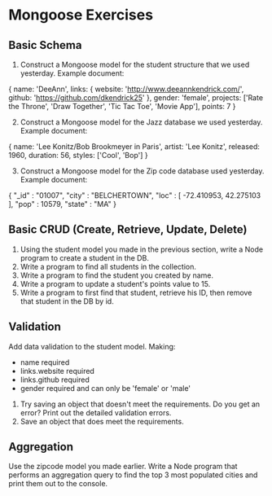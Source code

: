 # Mongoose Exercises

## Basic Schema

1. Construct a Mongoose model for the student structure that we used yesterday. Example document:

{
  name: 'DeeAnn',
  links: {
    website: 'http://www.deeannkendrick.com/',
    github: 'https://github.com/dkendrick25'
  },
  gender: 'female',
  projects: ['Rate the Throne', 'Draw Together', 'Tic Tac Toe', 'Movie App'],
  points: 7
}

2. Construct a Mongoose model for the Jazz database we used yesterday. Example document:

{
  name: 'Lee Konitz/Bob Brookmeyer in Paris',
  artist: 'Lee Konitz',
  released: 1960,
  duration: 56,
  styles: ['Cool', 'Bop']
}

3. Construct a Mongoose model for the Zip code database used yesterday. Example document:

{
    "_id" : "01007",
    "city" : "BELCHERTOWN",
    "loc" : [
        -72.410953,
        42.275103
    ],
    "pop" : 10579,
    "state" : "MA"
}

## Basic CRUD (Create, Retrieve, Update, Delete)

1. Using the student model you made in the previous section, write a Node program to create a student in the DB.
2. Write a program to find all students in the collection.
3. Write a program to find the student you created by name.
4. Write a program to update a student's points value to 15.
5. Write a program to first find that student, retrieve his ID, then remove that student in the DB by id.

## Validation

Add data validation to the student model. Making:

* name required
* links.website required
* links.github required
* gender required and can only be 'female' or 'male'

1. Try saving an object that doesn't meet the requirements. Do you get an error? Print out the detailed validation errors.
2. Save an object that does meet the requirements.

## Aggregation

Use the zipcode model you made earlier. Write a Node program that performs an aggregation query to find the top 3 most populated cities and print them out to the console.
